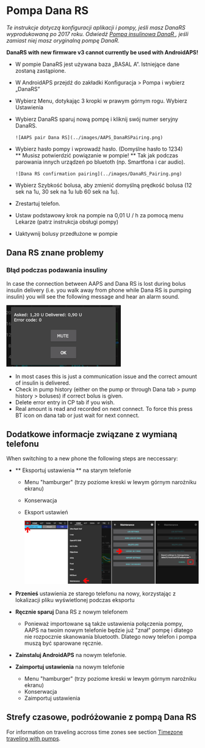 # Pompa Dana RS

*Te instrukcje dotyczą konfiguracji aplikacji i pompy, jeśli masz DanaRS wyprodukowaną po 2017 roku. Odwiedź [ Pompa insulinowa DanaR ](./DanaR-Insulin-Pump), jeśli zamiast niej masz oryginalną pompę DanaR.*

**DanaRS with new firmware v3 cannot currently be used with AndroidAPS!**

* W pompie DanaRS jest używana baza „BASAL A”. Istniejące dane zostaną zastąpione.

* W AndroidAPS przejdź do zakładki Konfiguracja > Pompa i wybierz „DanaRS”

* Wybierz Menu, dotykając 3 kropki w prawym górnym rogu. Wybierz Ustawienia

* Wybierz DanaRS sparuj nową pompę i kliknij swój numer seryjny DanaRS.
  
      ![AAPS pair Dana RS](../images/AAPS_DanaRSPairing.png)
      

* Wybierz hasło pompy i wprowadź hasło. (Domyślne hasło to 1234)   
  ** Musisz potwierdzić powiązanie w pompie! ** Tak jak podczas parowania innych urządzeń po bluetoth (np. Smartfona i car audio).
  
      ![Dana RS confirmation pairing](../images/DanaRS_Pairing.png)
      

* Wybierz Szybkość bolusa, aby zmienić domyślną prędkość bolusa (12 sek na 1u, 30 sek na 1u lub 60 sek na 1u).

* Zrestartuj telefon.

* Ustaw podstawowy krok na pompie na 0,01 U / h za pomocą menu Lekarze (patrz instrukcja obsługi pompy)

* Uaktywnij bolusy przedłużone w pompie

## Dana RS znane problemy

### Błąd podczas podawania insuliny

In case the connection between AAPS and Dana RS is lost during bolus insulin delivery (i.e. you walk away from phone while Dana RS is pumping insulin) you will see the following message and hear an alarm sound.

![Alarm insulin delivery](../images/DanaRS_Error_bolus.png)

* In most cases this is just a communication issue and the correct amount of insulin is delivered.
* Check in pump history (either on the pump or through Dana tab > pump history > boluses) if correct bolus is given.
* Delete error entry in CP tab if you wish.
* Real amount is read and recorded on next connect. To force this press BT icon on dana tab or just wait for next connect.

## Dodatkowe informacje związane z wymianą telefonu

When switching to a new phone the following steps are neccessary:

* ** Eksportuj ustawienia ** na starym telefonie
  
  * Menu "hamburger" (trzy poziome kreski w lewym górnym narożniku ekranu)
  * Konserwacja
  * Eksport ustawień
    
    ![Eksport ustawień AAPS](../images/AAPS_ExportSettings.png)

* **Przenieś** ustawienia ze starego telefonu na nowy, korzystając z lokalizacji pliku wyświetlonej podczas eksportu

* **Ręcznie sparuj** Dana RS z nowym telefonem 
  * Ponieważ importowane są także ustawienia połączenia pompy, AAPS na twoim nowym telefonie będzie już "znał" pompę i dlatego nie rozpocznie skanowania bluetooth. Dlatego nowy telefon i pompa muszą być sparowane ręcznie.
* **Zainstaluj AndroidAPS** na nowym telefonie.
* **Zaimportuj ustawienia** na nowym telefonie 
  * Menu "hamburger" (trzy poziome kreski w lewym górnym narożniku ekranu)
  * Konserwacja
  * Zaimportuj ustawienia

## Strefy czasowe, podróżowanie z pompą Dana RS

For information on traveling accross time zones see section [Timezone traveling with pumps](../Usage/Timezone-traveling#danarv2-danars).